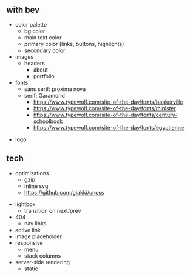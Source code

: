 ## with bev
* color palette
  * bg color
  * main text color
  * primary color (links, buttons, highlights)
  * secondary color
* images
  * headers
    * about
    + portfolio
* fonts
  + sans serif: proxima nova
  * serif: Garamond
    * https://www.typewolf.com/site-of-the-day/fonts/baskerville
    * https://www.typewolf.com/site-of-the-day/fonts/minister
    * https://www.typewolf.com/site-of-the-day/fonts/century-schoolbook
    * https://www.typewolf.com/site-of-the-day/fonts/egyptienne
+ logo

## tech

* optimizations
  * gzip
  * inline svg
  * https://github.com/giakki/uncss

+ lightbox
  + transition on next/prev
+ 404
  + nav links
+ active link
+ image placeholder
+ responsive
  + menu
  + stack columns
+ server-side rendering
  + static
